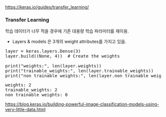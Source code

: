 
https://keras.io/guides/transfer_learning/   
### Transfer Learning
학습 데이터가 너무 적을 경우에 기존 대용량 학습 파라미터를 재이용.

* Layers & models 은 3개의 weight attributes를 가지고 있음.    
<pre>
layer = keras.layers.Dense(3)
layer.build((None, 4))  # Create the weights

print("weights:", len(layer.weights))
print("trainable_weights:", len(layer.trainable_weights))
print("non_trainable_weights:", len(layer.non_trainable_weights))
</pre>
<pre>
weights: 2
trainable_weights: 2
non_trainable_weights: 0
</pre>

https://blog.keras.io/building-powerful-image-classification-models-using-very-little-data.html
